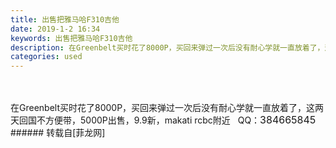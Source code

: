 ```yaml
---
title: 出售把雅马哈F310吉他
date: 2019-1-2 16:34
keywords: 出售把雅马哈F310吉他
description: 在Greenbelt买时花了8000P，买回来弹过一次后没有耐心学就一直放着了，这两天回国不方便带，5000P出售，9.9新，makati rcbc附近   QQ：384665845
categories: used
---
```

<td class="t_f" id="postmessage_2604158">

<br/>
<br/>
在Greenbelt买时花了8000P，买回来弹过一次后没有耐心学就一直放着了，这两天回国不方便带，5000P出售，9.9新，makati rcbc附近<img alt="" border="0" class="zoom" data-cf-modified-de7aad1cefa64211c8e95715-="" file="http://ddad962727833b09f77da416ea5e61a" id="aimg_TQc4i" lazyloadthumb="1" onclick="" onmouseover="" src="http://ddad962727833b09f77da416ea5e61a"/>   QQ：<font style="font-size:16px">384665845</font></td>
###### 转载自[菲龙网]